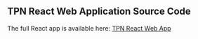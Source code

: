 ## TPN React Web Application Source Code
The full React app is available here: [TPN React Web App](https://github.com/sanafatima24/TPNConnect_Website_Prototype_With_ChatAI.git)
